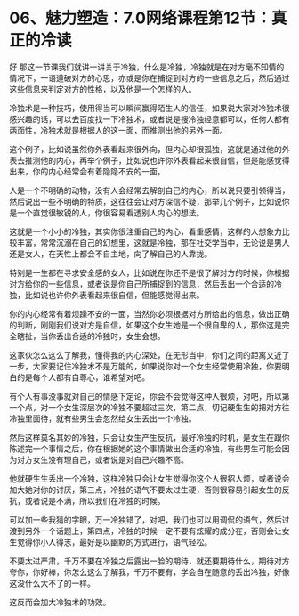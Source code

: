 # 06、魅力塑造：7.0网络课程第12节：真正的冷读

好 那这一节课我们就讲一讲关于冷独，什么是冷独，冷独就是在对方毫不知情的情况下，一语道破对方的心思，亦或是你在捕捉到对方的一些信息之后，然后通过这些信息来判定对方的性格，以及他是一个怎样的人。

冷独术是一种技巧，使用得当可以瞬间赢得陌生人的信任，如果说大家对冷独术很感兴趣的话，可以去百度找一下冷独术，或者说是搜冷独经意都可以，任何人都有两面性，冷独术就是根据人的这一面，而推测出他的另外一面。

这个例子，比如说虽然你外表看起来很外向，但内心却很孤独，这就是通过他的外表去推测他的内心，再举个例子，比如说也许你外表看起来很自信，但是能感觉得出来，你的内心经常会有着隐隐不安的一面。

人是一个不明确的动物，没有人会经常去解剖自己的内心，所以说只要引领得当，然后说出一些不明确的特质，这往往会让对方深信不疑，那举几个例子，比如说你是一个直觉很敏锐的人，你很容易看透别人内心的想法。

这就是一个小小的冷独，其实你很注重自己的内心，看重感情，这样的人想象力比较丰富，常常沉溺在自己的幻想里，这就是冷独，那在社交学当中，无论说是男人还是女人，在天性上都会不自主地，向了解自己的人靠拢。

特别是一生都在寻求安全感的女人，比如说在你还不是很了解对方的时候，你根据对方给你的一些信息，或者说是你自己所捕捉到的信息，然后丢出一个合适的冷独，比如说也许你外表看起来很自信，但能感觉得出来。

你的内心经常有着烦躁不安的一面，当然你必须根据对方所给出的信息，做出正确的判断，刚刚我们说对方是自信，如果这个女生她是一个很自卑的人，那你这是完全瞎扯，当你丢出合适的冷独时，女生会想。

这家伙怎么这么了解我，懂得我的内心深处，在无形当中，你们之间的距离又近了一步，大家要记住冷独术不是万能的，如果说你对一个女生经常使用冷独，你要明白的是每个人都有自尊心，谁希望对吧。

有个人有事没事就对自己的情感下定论，你会不会觉得这种人很烦，对吧，所以第一个点，对一个女生深层次的冷独不要超过三次，第二点，切记硬生生的把对方往冷独里面待，就有些男生会忽然给女生丢出一个冷独。

然后这样莫名其妙的冷独，只会让女生产生反抗，最好冷独的时机，是女生在跟你陈述完一个事情之后，你在根据她的这个事情做出合适的冷独，有些男生可能会因为对方女生没有理自己，或者说是对自己兴趣不高。

他就硬生生丢出一个冷独，这样冷独只会让女生觉得你这个人很招人烦，或者说会加大她对你的讨厌，第三点，冷独的语气不要太过生硬，否则很容易引起女生的反抗，或者说是不满，所以我们在冷独的时候。

可以加一些我猜的字眼，万一冷独错了，对吧，我们也可以用调侃的语气，然后过渡到另外一个话题上，第四点，冷独的时候一定不要有炫耀的成分在，否则会让女生觉得你小人得志，最好是以幽默的方式进行，语气轻松。

不要太过严肃，千万不要在冷独之后露出一脸的期待，就还要期待什么，期待对方夸你，你好棒，你怎么这么了解我，千万不要有，学会自在随意的丢出冷独，好像这没什么大不了的一样。

这反而会加大冷独术的功效。